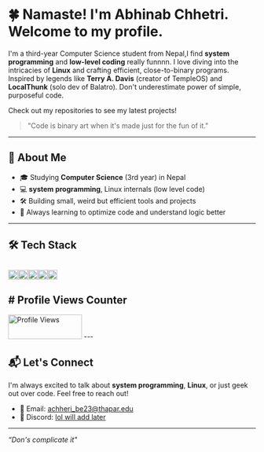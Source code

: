 # 🍀 Namaste! I'm Abhinab Chhetri. Welcome to my profile.

I'm a third-year Computer Science student from Nepal,I find **system programming** and **low-level coding** really funnnn. I love diving into the intricacies of **Linux** and crafting efficient, close-to-binary programs. Inspired by legends like **Terry A. Davis** (creator of TempleOS) and **LocalThunk** (solo dev of Balatro). Don't underestimate power of simple, purposeful code.

Check out my repositories to see my latest projects!

> "Code is binary art when it's made just for the fun of it."  
---

## 🚀 About Me
- 🎓 Studying **Computer Science** (3rd year) in Nepal
- 💻 **system programming**, Linux internals (low level code)
- 🛠️ Building small, weird but efficient tools and projects 
- 🌱 Always learning to optimize code and understand logic better

---

## 🛠️ Tech Stack
<img src="https://cdn.jsdelivr.net/gh/devicons/devicon/icons/cplusplus/cplusplus-original.svg" alt="C++" height="20"/><img src="https://cdn.jsdelivr.net/gh/devicons/devicon/icons/python/python-original.svg" alt="Python" height="20"/><img src="https://cdn.jsdelivr.net/gh/devicons/devicon/icons/lua/lua-original.svg" alt="Lua" height="20"/><img src="https://cdn.jsdelivr.net/gh/devicons/devicon/icons/linux/linux-original.svg" alt="Linux" height="20"/><img src="https://cdn.jsdelivr.net/gh/devicons/devicon/icons/git/git-original.svg" alt="Git" height="20"/>
---

## # Profile Views Counter
<img src="https://komarev.com/ghpvc/?username=ABHINAB-CHHETRI&style=flat&color=brightgreen&label=Views" alt="Profile Views" width="150" height="50" />
---

## 📬 Let's Connect
I'm always excited to talk about **system programming**, **Linux**, or just geek out over code. Feel free to reach out!

- 📧 Email: [achheri_be23@thapar.edu](mailto:achheri_be23@thapar.edu)
- 💬 Discord: [lol will add later](#)

---
*“Don's complicate it"*


